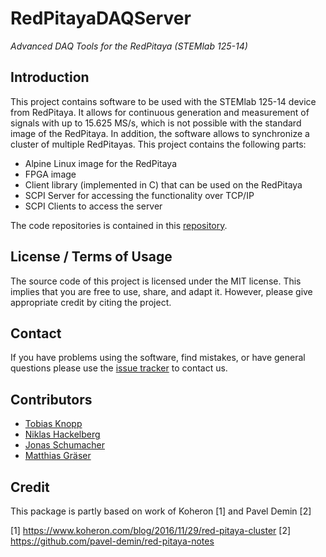 # RedPitayaDAQServer

*Advanced DAQ Tools for the RedPitaya (STEMlab 125-14)*

## Introduction

This project contains software to be used with the STEMlab 125-14 device from RedPitaya. It allows for continuous generation and measurement of signals with up to 15.625 MS/s, which is not possible with the standard image of the RedPitaya. In addition, the software allows to synchronize a cluster of multiple RedPitayas. This project contains the following parts:
* Alpine Linux image for the RedPitaya
* FPGA image
* Client library (implemented in C) that can be used on the RedPitaya
* SCPI Server for accessing the functionality over TCP/IP
* SCPI Clients to access the server

The code repositories is contained in this [repository](https://github.com/tknopp/RedPitayaDAQServer).


## License / Terms of Usage

The source code of this project is licensed under the MIT license. This implies that
you are free to use, share, and adapt it. However, please give appropriate credit
by citing the project.

## Contact

If you have problems using the software, find mistakes, or have general questions please use
the [issue tracker](https://github.com/tknopp/RedPitayaDAQServer/issues) to contact us.

## Contributors

* [Tobias Knopp](https://www.tuhh.de/ibi/people/tobias-knopp-head-of-institute.html)
* [Niklas Hackelberg](https://www.tuhh.de/ibi/people/niklas-hackelberg.html)
* [Jonas Schumacher](https://www.imt.uni-luebeck.de/institute/staff/jonas-schumacher.html)
* [Matthias Gräser](https://www.tuhh.de/ibi/people/matthias-graeser.html)

## Credit

This package is partly based on work of Koheron [1] and Pavel Demin [2]

[1] https://www.koheron.com/blog/2016/11/29/red-pitaya-cluster
[2] https://github.com/pavel-demin/red-pitaya-notes
